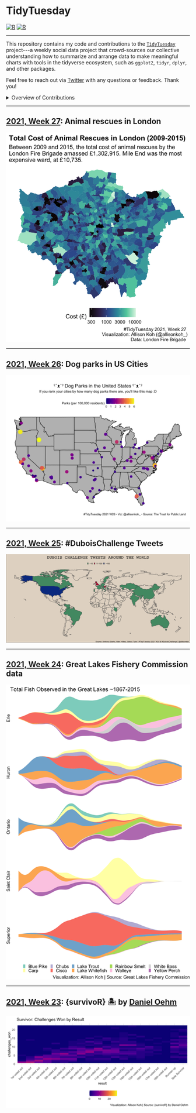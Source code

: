 # TidyTuesday

[![R](https://img.shields.io/badge/Project-Build%20with%20♥-blue?style=for-the-badge&logo=R)](https://github.com/dennis-hammerschmidt/tidy_tuesday)
[![R](https://img.shields.io/badge/Powered%20By-Tidyverse-blue?style=for-the-badge&logo=R)](https://github.com/dennis-hammerschmidt/tidy_tuesday)

---

<!--
<div align="center">

:necktie: [LinkedIn][LinkedIn]&nbsp;&nbsp;|&nbsp;&nbsp;[:octocat: GitHub][GitHub]&nbsp;&nbsp;|&nbsp;&nbsp;:earth_africa: [Website][Website]

</div>


Quick Link


[LinkedIn]:https://www.linkedin.com/in/dennis-hammerschmidt/
[GitHub]:https://github.com/dennis-hammerschmidt/
[Website]:https://dennis-hammerschmidt.rbind.io/
-->

This repository contains my code and contributions to the [`TidyTuesday`](https://github.com/rfordatascience/tidytuesday) project---a weekly social data project that crowd-sources our collective understanding how to summarize and arrange data to make meaningful charts with tools in the tidyverse ecosystem, such as `ggplot2`, `tidyr`, `dplyr`, and other packages.

Feel free to reach out via [Twitter](https://twitter.com/allisonkoh_) with any questions or feedback. Thank you! 

<details> 
  <summary>Overview of Contributions</summary>
  
**2021**
  - Week 23: [{survivoR} 🏝](https://github.com/allisonkoh/tidytuesday/blob/main/2021_W23_survivoR/2021-w23-final-plot.png)
  - Week 24: [Great Lakes Fishery Commission](https://github.com/allisonkoh/tidytuesday/blob/main/2021_w24_fish/2021-w24-plot.png)
  - Week 25: [#DuboisChallenge Tweets](https://github.com/allisonkoh/tidytuesday/blob/main/2021_w25_dubois/global_plot.png)
  - Week 26: [Park Data from the Trust for Public Land](https://github.com/allisonkoh/tidytuesday/blob/main/2021_w26_parks/dogpark-plot.png)
  - Week 27: [Animal Rescues by the London Fire Brigade](https://github.com/allisonkoh/tidytuesday/blob/main/2021-w27-animal-rescues/2021-w27-plt.png)
 
</details>

***

## [2021, Week 27](https://github.com/allisonkoh/tidytuesday/blob/main/2021-w27-animal-rescues/): Animal rescues in London

![./2021-w27-animal-rescues/2021-w27-plt.png](https://github.com/allisonkoh/tidytuesday/blob/main/2021-w27-animal-rescues/2021-w27-plt.png)

***

## [2021, Week 26](https://github.com/allisonkoh/tidytuesday/blob/main/2021_w26_parks/): Dog parks in US Cities

![./2021_w26_parks/dogpark-plot.png](https://github.com/allisonkoh/tidytuesday/blob/main/2021_w26_parks/dogpark-plot.png)

***

## [2021, Week 25](https://github.com/allisonkoh/tidytuesday/blob/main/2021_w25_dubois/): #DuboisChallenge Tweets

![./2021_w25_dubois/global_plot.png](https://github.com/allisonkoh/tidytuesday/blob/main/2021_w25_dubois/global_plot.png)

***

## [2021, Week 24](https://github.com/allisonkoh/tidytuesday/tree/main/2021_w24_fish): Great Lakes Fishery Commission data 

![./2021_w24_fish/2021-w24-plot.png](https://github.com/allisonkoh/tidytuesday/blob/main/2021_w24_fish/2021-w24-plot.png)

***

## [2021, Week 23](https://github.com/allisonkoh/tidytuesday/tree/main/2021_W23_survivoR): {survivoR} 🏝 by [Daniel Oehm](http://gradientdescending.com/survivor-now-on-cran/)

![./2021_W23_survivoR/2021-w23-final-plot.png](https://github.com/allisonkoh/tidytuesday/blob/main/2021_W23_survivoR/2021-w23-final-plot.png)

